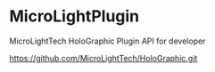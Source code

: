 # MicroLightPlugin
MicroLightTech HoloGraphic Plugin API for  developer

https://github.com/MicroLightTech/HoloGraphic.git
